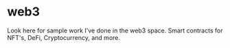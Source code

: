 # web3
Look here for sample work I've done in the web3 space. Smart contracts for NFT's, DeFi, Cryptocurrency, and more.
